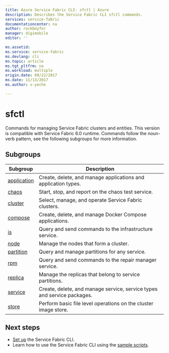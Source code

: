 ```yaml
---
title: Azure Service Fabric CLI- sfctl | Azure
description: Describes the Service Fabric CLI sfctl commands.
services: service-fabric
documentationcenter: na
author: rockboyfor
manager: digimobile
editor: ''

ms.assetid: 
ms.service: service-fabric
ms.devlang: cli
ms.topic: article
ms.tgt_pltfrm: na
ms.workload: multiple
origin.date: 09/22/2017
ms.date: 11/13/2017
ms.author: v-yeche

---
```


# sfctl 
Commands for managing Service Fabric clusters and entities. This version is compatible
    with Service Fabric 6.0 runtime. Commands follow the noun-verb pattern, see the following subgroups for more information.

## Subgroups
|Subgroup|Description|
| --- | --- |
| [application](service-fabric-sfctl-application.md)| Create, delete, and manage applications and application types.|
| [chaos](service-fabric-sfctl-chaos.md)   | Start, stop, and report on the chaos test service.|
| [cluster](service-fabric-sfctl-cluster.md) | Select, manage, and operate Service Fabric clusters.|
| [compose](service-fabric-sfctl-compose.md) | Create, delete, and manage Docker Compose applications.|
| [is](service-fabric-sfctl-is.md)      | Query and send commands to the infrastructure service.|
| [node](service-fabric-sfctl-node.md)    | Manage the nodes that form a cluster.|
| [partition](service-fabric-sfctl-partition.md)  | Query and manage partitions for any service.|
| [rpm](service-fabric-sfctl-rpm.md)        | Query and send commands to the repair manager service.|
| [replica](service-fabric-sfctl-replica.md) | Manage the replicas that belong to service partitions.|
| [service](service-fabric-sfctl-service.md) | Create, delete, and manage service, service types and service packages.|
| [store](service-fabric-sfctl-store.md)   | Perform basic file level operations on the cluster image store.|

## Next steps
- [Set up](service-fabric-cli.md) the Service Fabric CLI.
- Learn how to use the Service Fabric CLI using the [sample scripts](/service-fabric/scripts/sfctl-upgrade-application).

<!--Update_Description: new articles on service fabric sfctl -->